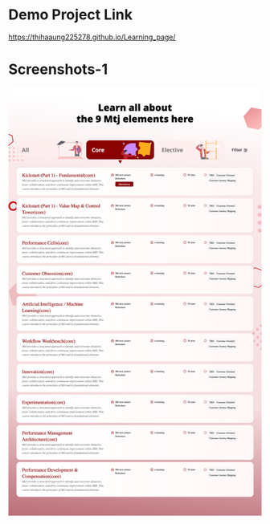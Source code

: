 # Demo Project Link
https://thihaaung225278.github.io/Learning_page/

# Screenshots-1
![screenshot9](https://github.com/thihaaung225278/Learning_page/blob/main/screencapture-thihaaung225278-github-io-Learning-page-2024-09-15-16_48_12.png)




